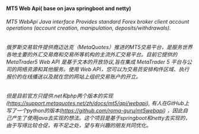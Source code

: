 #### MT5 Web Api( base on java springboot and netty)
###### MT5 WebApi Java interface Provides standard Forex broker client account operations (account creation, manipulation, deposits/withdrawals).
###### 俄罗斯交易软件提供商迈达克（MetaQuotes）推进的MT5交易平台，是服务世界各地主要的外汇交易商和交易所等机构的主流外汇交易平台。目前它提供的MetaTrader5 Web API 是基于文本的开放协议,旨在集成 MetaTrader 5 平台与公司的网络资源和其他服务。使用 Web API，您可以为交易员安排构件区域、执行报价的在线播送以及就在您的网站上组织交易账户的开立。
###### 但是目前官方只提供.net和php两个版本的实现(https://support.metaquotes.net/zh/docs/mt5/api/webapi), 有人在GitHub上写了一个python的版本(https://github.com/roma-guru/mt5webapi) ，因此自己产生了使用java去实现的想法。这个项目是基于springboot和netty去实现的，由于写得比较仓促，有不足之处，望与有兴趣的朋友共同优化。
